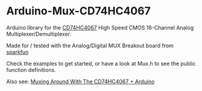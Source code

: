 Arduino-Mux-CD74HC4067
======================

Arduino library for the [CD74HC4067](http://www.ti.com/product/cd74hc4067) High Speed CMOS 16-Channel Analog Multiplexer/Demultiplexer.


Made for / tested with the Analog/Digital MUX Breakout board from [sparkfun](https://www.sparkfun.com/products/9056)


Check the examples to get started, or have a look at Mux.h to see the public function definitions.


Also see: [Muxing Around With The CD74HC4067 + Arduino](http://bildr.org/2011/02/cd74hc4067-arduino/)